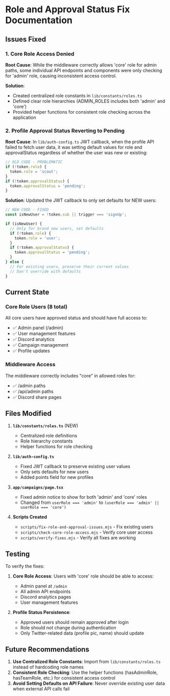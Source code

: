 # Role and Approval Status Fix Documentation

## Issues Fixed

### 1. Core Role Access Denied
**Root Cause**: While the middleware correctly allows 'core' role for admin paths, some individual API endpoints and components were only checking for 'admin' role, causing inconsistent access control.

**Solution**: 
- Created centralized role constants in `lib/constants/roles.ts`
- Defined clear role hierarchies (ADMIN_ROLES includes both 'admin' and 'core')
- Provided helper functions for consistent role checking across the application

### 2. Profile Approval Status Reverting to Pending
**Root Cause**: In `lib/auth-config.ts` JWT callback, when the profile API failed to fetch user data, it was setting default values for role and approvalStatus regardless of whether the user was new or existing:

```typescript
// OLD CODE - PROBLEMATIC
if (!token.role) {
  token.role = 'scout';
}
if (!token.approvalStatus) {
  token.approvalStatus = 'pending';
}
```

**Solution**: Updated the JWT callback to only set defaults for NEW users:
```typescript
// NEW CODE - FIXED
const isNewUser = !token.sub || trigger === 'signUp';

if (isNewUser) {
  // Only for brand new users, set defaults
  if (!token.role) {
    token.role = 'user';
  }
  if (!token.approvalStatus) {
    token.approvalStatus = 'pending';
  }
} else {
  // For existing users, preserve their current values
  // Don't override with defaults
}
```

## Current State

### Core Role Users (8 total)
All core users have approved status and should have full access to:
- ✅ Admin panel (/admin)
- ✅ User management features
- ✅ Discord analytics
- ✅ Campaign management
- ✅ Profile updates

### Middleware Access
The middleware correctly includes "core" in allowed roles for:
- ✅ /admin paths
- ✅ /api/admin paths
- ✅ Discord share pages

## Files Modified

1. **`lib/constants/roles.ts`** (NEW)
   - Centralized role definitions
   - Role hierarchy constants
   - Helper functions for role checking

2. **`lib/auth-config.ts`**
   - Fixed JWT callback to preserve existing user values
   - Only sets defaults for new users
   - Added points field for new profiles

3. **`app/campaigns/page.tsx`**
   - Fixed admin notice to show for both 'admin' and 'core' roles
   - Changed from `userRole === 'admin'` to `(userRole === 'admin' || userRole === 'core')`

4. **Scripts Created**
   - `scripts/fix-role-and-approval-issues.mjs` - Fix existing users
   - `scripts/check-core-role-access.mjs` - Verify core user access
   - `scripts/verify-fixes.mjs` - Verify all fixes are working

## Testing

To verify the fixes:

1. **Core Role Access**: Users with 'core' role should be able to access:
   - Admin panel at `/admin`
   - All admin API endpoints
   - Discord analytics pages
   - User management features

2. **Profile Status Persistence**: 
   - Approved users should remain approved after login
   - Role should not change during authentication
   - Only Twitter-related data (profile pic, name) should update

## Future Recommendations

1. **Use Centralized Role Constants**: Import from `lib/constants/roles.ts` instead of hardcoding role names
2. **Consistent Role Checking**: Use the helper functions (hasAdminRole, hasTeamRole, etc.) for consistent access control
3. **Avoid Setting Defaults on API Failure**: Never override existing user data when external API calls fail 